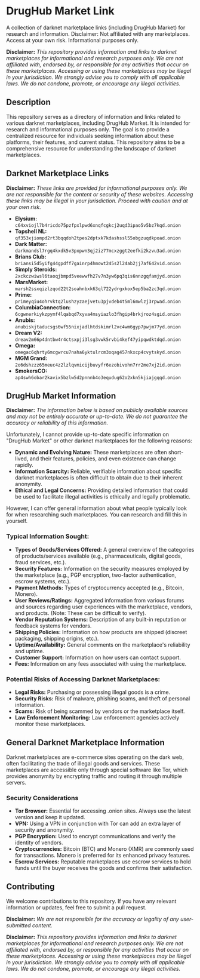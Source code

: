 # DrugHub Market Link

A collection of darknet marketplace links (including DrugHub Market) for research and information. Disclaimer: Not affiliated with any marketplaces. Access at your own risk. Informational purposes only.

**Disclaimer:** *This repository provides information and links to darknet marketplaces for informational and research purposes only. We are not affiliated with, endorsed by, or responsible for any activities that occur on these marketplaces. Accessing or using these marketplaces may be illegal in your jurisdiction. We strongly advise you to comply with all applicable laws. We do not condone, promote, or encourage any illegal activities.*

## Description

This repository serves as a directory of information and links related to various darknet marketplaces, including DrugHub Market. It is intended for research and informational purposes only.  The goal is to provide a centralized resource for individuals seeking information about these platforms, their features, and current status.  This repository aims to be a comprehensive resource for understanding the landscape of darknet marketplaces.

## Darknet Marketplace Links

**Disclaimer:** *These links are provided for informational purposes only. We are not responsible for the content or security of these websites. Accessing these links may be illegal in your jurisdiction. Proceed with caution and at your own risk.*

*   **Elysium:** `c64xviojl7b4ricdo75pzfpxlpwd6xnqfcgkcj2uqd3ipao5v5bz7kqd.onion`
*   **Topshell NL:** `qf353xjiompd2rt3bqqdoh2tpes2dptxk7kdashssl55obgzuqdkpoad.onion`
*   **Dark Matter:** `darkmandsl7rgq4kxdk5v3pxpwn3qj2iz77mcxzggt2eefki2kzvu3ad.onion`
*   **Brians Club:** `briansi5d5yifg44gpdff7gainrp4hmowt245s2l24ab2jj7af642vid.onion`
*   **Simply Steroids:** `2xckczwiwsl6taoqjbmpd5veewwfh27v7n3yw6pq3qis6nnzgqfamjyd.onion`
*   **MarsMarket:** `marsh2ssxqizlzqod22t2soahnbxk63ql722ydrgxkox5ep5ba2zc3qd.onion`
*   **Prime:** `primeyqiu4ohrvktq2lushzyzaejvetu3pjvdeb4t5ml6mwlzj3rpwad.onion`
*   **ColumbiaConnection:** `6cgwnerkiykzpymf4lqabqd7xyva4msyiazlo3fhgip4brkjroz4sgid.onion`
*   **Anubis:** `anubiskjtaducsgs6wf55nixjadlhtdskimrl2vc4wm6gyp7pwjm77yd.onion`
*   **Dream V2:** `dreav2m66p4dntbw4r4ctsxpji3lsg3vwk5rvbi4kef47yipqwdktdqd.onion`
*   **Omega:** `omegac6qhrty6mcgwrcu7naha6yktulrcm3oqag457nkxcp4cvytskyd.onion`
*   **MGM Grand:** `2o6dshzzz65meuc4z2lzlqvmicijbuvyfr6ezobivohn7rr2me7xj2id.onion`
*   **SmokersCO:** `ap4swh6obar2kavix5bzlw5d2pnnnb4o3equdug62o2xkn5kjiajgqqd.onion`

## DrugHub Market Information

**Disclaimer:** *The information below is based on publicly available sources and may not be entirely accurate or up-to-date. We do not guarantee the accuracy or reliability of this information.*

Unfortunately, I cannot provide up-to-date specific information on "DrugHub Market" or other darknet marketplaces for the following reasons:

*   **Dynamic and Evolving Nature:** These marketplaces are often short-lived, and their features, policies, and even existence can change rapidly.
*   **Information Scarcity:** Reliable, verifiable information about specific darknet marketplaces is often difficult to obtain due to their inherent anonymity.
*   **Ethical and Legal Concerns:** Providing detailed information that could be used to facilitate illegal activities is ethically and legally problematic.

However, I can offer general information about what people typically look for when researching such marketplaces. You can research and fill this in yourself.

### Typical Information Sought:

*   **Types of Goods/Services Offered:** A general overview of the categories of products/services available (e.g., pharmaceuticals, digital goods, fraud services, etc.).
*   **Security Features:** Information on the security measures employed by the marketplace (e.g., PGP encryption, two-factor authentication, escrow systems, etc.).
*   **Payment Methods:**  Types of cryptocurrency accepted (e.g., Bitcoin, Monero).
*   **User Reviews/Ratings:**  Aggregated information from various forums and sources regarding user experiences with the marketplace, vendors, and products.  (Note: These can be difficult to verify).
*   **Vendor Reputation Systems:**  Description of any built-in reputation or feedback systems for vendors.
*   **Shipping Policies:** Information on how products are shipped (discreet packaging, shipping origins, etc.).
*   **Uptime/Availability:** General comments on the marketplace's reliability and uptime.
*   **Customer Support:** Information on how users can contact support.
*   **Fees:** Information on any fees associated with using the marketplace.

### Potential Risks of Accessing Darknet Marketplaces:

*   **Legal Risks:** Purchasing or possessing illegal goods is a crime.
*   **Security Risks:** Risk of malware, phishing scams, and theft of personal information.
*   **Scams:** Risk of being scammed by vendors or the marketplace itself.
*   **Law Enforcement Monitoring:** Law enforcement agencies actively monitor these marketplaces.

## General Darknet Marketplace Information

Darknet marketplaces are e-commerce sites operating on the dark web, often facilitating the trade of illegal goods and services. These marketplaces are accessible only through special software like Tor, which provides anonymity by encrypting traffic and routing it through multiple servers.

### Security Considerations

*   **Tor Browser:** Essential for accessing .onion sites. Always use the latest version and keep it updated.
*   **VPN:** Using a VPN in conjunction with Tor can add an extra layer of security and anonymity.
*   **PGP Encryption:** Used to encrypt communications and verify the identity of vendors.
*   **Cryptocurrencies:** Bitcoin (BTC) and Monero (XMR) are commonly used for transactions. Monero is preferred for its enhanced privacy features.
*   **Escrow Services:** Reputable marketplaces use escrow services to hold funds until the buyer receives the goods and confirms their satisfaction.

## Contributing

We welcome contributions to this repository. If you have any relevant information or updates, feel free to submit a pull request.

**Disclaimer:** *We are not responsible for the accuracy or legality of any user-submitted content.*

**Disclaimer:** *This repository provides information and links to darknet marketplaces for informational and research purposes only. We are not affiliated with, endorsed by, or responsible for any activities that occur on these marketplaces. Accessing or using these marketplaces may be illegal in your jurisdiction. We strongly advise you to comply with all applicable laws. We do not condone, promote, or encourage any illegal activities.*

